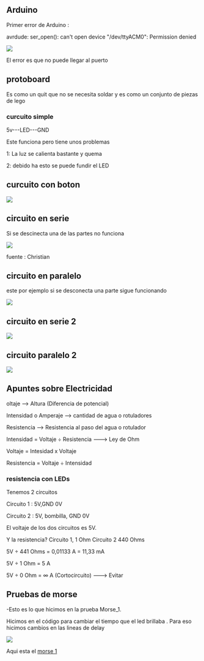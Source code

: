 ## Arduino

Primer error de Arduino :

avrdude: ser_open(): can't open device "/dev/ttyACM0": Permission denied

![](https://raw.githubusercontent.com/DavidMenCam/1er-trimestre/main/Error%20arduino%201.png)

El error es que no puede llegar al puerto 

## protoboard 

Es como un quit que no se necesita soldar y es como un conjunto de piezas de lego 

### curcuito simple 

5v---LED---GND

Este funciona pero tiene unos problemas 

1: La luz se calienta bastante y quema 

2: debido ha esto se puede fundir el LED

## curcuito con boton 

![](https://raw.githubusercontent.com/DavidMenCam/Arduino/main/arduino.png)

## circuito en serie 

Si se descinecta una de las partes no funciona 

![](https://raw.githubusercontent.com/DavidMenCam/Arduino/main/IMG_20211006_124850.jpg)

fuente : Christian

## circuito en paralelo 

este por ejemplo si se desconecta una parte sigue funcionando 

![](https://raw.githubusercontent.com/DavidMenCam/Arduino/main/IMG_20211006_123213.jpg)

## circuito en serie 2 

![](https://raw.githubusercontent.com/DavidMenCam/Arduino/main/unknown1.png)

## circuito paralelo 2 

![](https://raw.githubusercontent.com/DavidMenCam/Arduino/main/IMG_20211006_135739.jpg)

## Apuntes sobre Electricidad 

oltaje --> Altura (Diferencia de potencial)

Intensidad o Amperaje --> cantidad de agua o rotuladores

Resistencia --> Resistencia al paso del agua o rotulador

Intensidad = Voltaje ÷ Resistencia ---> Ley de Ohm

Voltaje = Intesidad x Voltaje

Resistencia = Voltaje ÷ Intensidad

### resistencia con LEDs

Tenemos 2 circuitos

Circuito 1 : 5V,GND 0V

Circuito 2 : 5V, bombilla, GND 0V

El voltaje de los dos circuitos es 5V.

Y la resistencia? Circuito 1, 1 Ohm Circuito 2 440 Ohms

5V ÷ 441 Ohms = 0,01133 A = 11,33 mA

5V ÷ 1 Ohm = 5 A

5V ÷ 0 Ohm = ∞ A (Cortocircuito) ---> Evitar

## Pruebas de morse 

-Esto es lo que hicimos en la prueba  Morse_1.

Hicimos en el código para cambiar el tiempo que el led brillaba . Para eso hicimos cambios en las lineas de delay

![](https://raw.githubusercontent.com/DavidMenCam/Arduino/main/Captura%20de%20pantalla%20de%202021-10-13%2012-49-56.png)


Aqui esta el [morse 1](https://github.com/DavidMenCam/Arduino/blob/main/morse_2/morse_2.ino)


